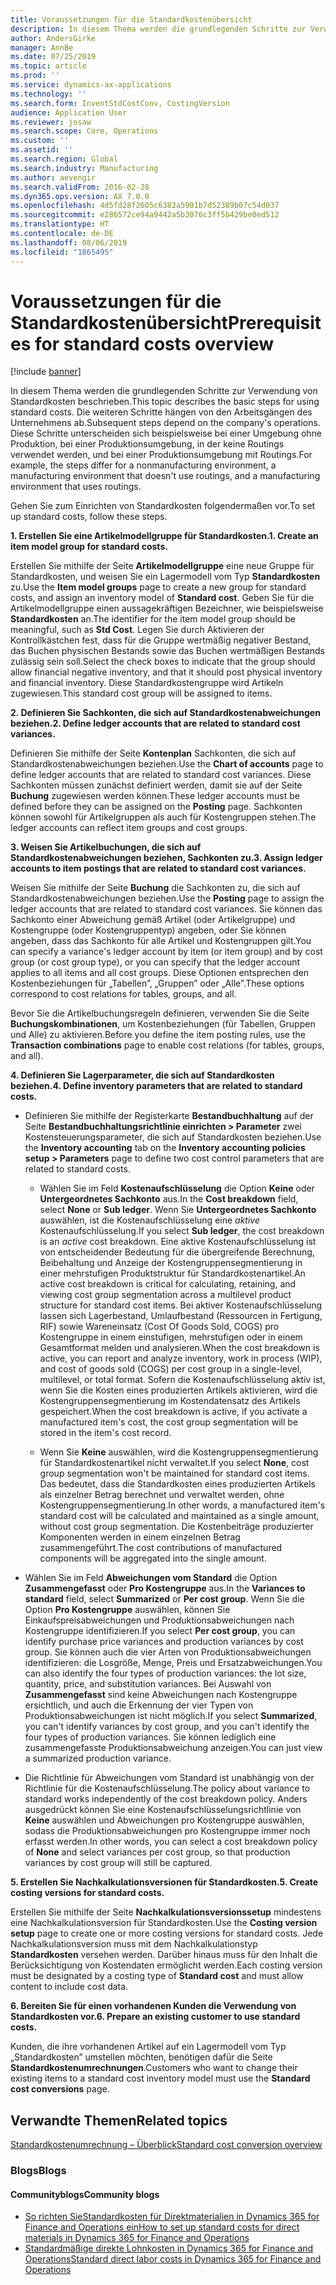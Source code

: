 ```yaml
---
title: Voraussetzungen für die Standardkostenübersicht
description: In diesem Thema werden die grundlegenden Schritte zur Verwendung von Standardkosten beschrieben.
author: AndersGirke
manager: AnnBe
ms.date: 07/25/2019
ms.topic: article
ms.prod: ''
ms.service: dynamics-ax-applications
ms.technology: ''
ms.search.form: InventStdCostConv, CostingVersion
audience: Application User
ms.reviewer: josaw
ms.search.scope: Core, Operations
ms.custom: ''
ms.assetid: ''
ms.search.region: Global
ms.search.industry: Manufacturing
ms.author: aevengir
ms.search.validFrom: 2016-02-28
ms.dyn365.ops.version: AX 7.0.0
ms.openlocfilehash: 4d5fd28f2605c6382a5901b7d52389b07c54d037
ms.sourcegitcommit: e286572ce94a9442a5b3076c3ff5b429be0ed512
ms.translationtype: HT
ms.contentlocale: de-DE
ms.lasthandoff: 08/06/2019
ms.locfileid: "1865495"
---
```

# <a name="prerequisites-for-standard-costs-overview"></a><span data-ttu-id="e64c2-103">Voraussetzungen für die Standardkostenübersicht</span><span class="sxs-lookup"><span data-stu-id="e64c2-103">Prerequisites for standard costs overview</span></span>

[!include [banner](../includes/banner.md)]

<span data-ttu-id="e64c2-104">In diesem Thema werden die grundlegenden Schritte zur Verwendung von Standardkosten beschrieben.</span><span class="sxs-lookup"><span data-stu-id="e64c2-104">This topic describes the basic steps for using standard costs.</span></span> <span data-ttu-id="e64c2-105">Die weiteren Schritte hängen von den Arbeitsgängen des Unternehmens ab.</span><span class="sxs-lookup"><span data-stu-id="e64c2-105">Subsequent steps depend on the company's operations.</span></span> <span data-ttu-id="e64c2-106">Diese Schritte unterscheiden sich beispielsweise bei einer Umgebung ohne Produktion, bei einer Produktionsumgebung, in der keine Routings verwendet werden, und bei einer Produktionsumgebung mit Routings.</span><span class="sxs-lookup"><span data-stu-id="e64c2-106">For example, the steps differ for a nonmanufacturing environment, a manufacturing environment that doesn't use routings, and a manufacturing environment that uses routings.</span></span> 

<span data-ttu-id="e64c2-107">Gehen Sie zum Einrichten von Standardkosten folgendermaßen vor.</span><span class="sxs-lookup"><span data-stu-id="e64c2-107">To set up standard costs, follow these steps.</span></span>

<span data-ttu-id="e64c2-108">**1. Erstellen Sie eine Artikelmodellgruppe für Standardkosten.**</span><span class="sxs-lookup"><span data-stu-id="e64c2-108">**1. Create an item model group for standard costs.**</span></span>

<span data-ttu-id="e64c2-109">Erstellen Sie mithilfe der Seite **Artikelmodellgruppe** eine neue Gruppe für Standardkosten, und weisen Sie ein Lagermodell vom Typ **Standardkosten** zu.</span><span class="sxs-lookup"><span data-stu-id="e64c2-109">Use the **Item model groups** page to create a new group for standard costs, and assign an inventory model of **Standard cost**.</span></span> <span data-ttu-id="e64c2-110">Geben Sie für die Artikelmodellgruppe einen aussagekräftigen Bezeichner, wie beispielsweise **Standardkosten** an.</span><span class="sxs-lookup"><span data-stu-id="e64c2-110">The identifier for the item model group should be meaningful, such as **Std Cost**.</span></span> <span data-ttu-id="e64c2-111">Legen Sie durch Aktivieren der Kontrollkästchen fest, dass für die Gruppe wertmäßig negativer Bestand, das Buchen physischen Bestands sowie das Buchen wertmäßigen Bestands zulässig sein soll.</span><span class="sxs-lookup"><span data-stu-id="e64c2-111">Select the check boxes to indicate that the group should allow financial negative inventory, and that it should post physical inventory and financial inventory.</span></span> <span data-ttu-id="e64c2-112">Diese Standardkostengruppe wird Artikeln zugewiesen.</span><span class="sxs-lookup"><span data-stu-id="e64c2-112">This standard cost group will be assigned to items.</span></span>

<span data-ttu-id="e64c2-113">**2. Definieren Sie Sachkonten, die sich auf Standardkostenabweichungen beziehen.**</span><span class="sxs-lookup"><span data-stu-id="e64c2-113">**2. Define ledger accounts that are related to standard cost variances.**</span></span> 

<span data-ttu-id="e64c2-114">Definieren Sie mithilfe der Seite **Kontenplan** Sachkonten, die sich auf Standardkostenabweichungen beziehen.</span><span class="sxs-lookup"><span data-stu-id="e64c2-114">Use the **Chart of accounts** page to define ledger accounts that are related to standard cost variances.</span></span> <span data-ttu-id="e64c2-115">Diese Sachkonten müssen zunächst definiert werden, damit sie auf der Seite **Buchung** zugewiesen werden können.</span><span class="sxs-lookup"><span data-stu-id="e64c2-115">These ledger accounts must be defined before they can be assigned on the **Posting** page.</span></span> <span data-ttu-id="e64c2-116">Sachkonten können sowohl für Artikelgruppen als auch für Kostengruppen stehen.</span><span class="sxs-lookup"><span data-stu-id="e64c2-116">The ledger accounts can reflect item groups and cost groups.</span></span>

<span data-ttu-id="e64c2-117">**3. Weisen Sie Artikelbuchungen, die sich auf Standardkostenabweichungen beziehen, Sachkonten zu.**</span><span class="sxs-lookup"><span data-stu-id="e64c2-117">**3. Assign ledger accounts to item postings that are related to standard cost variances.**</span></span> 

<span data-ttu-id="e64c2-118">Weisen Sie mithilfe der Seite **Buchung** die Sachkonten zu, die sich auf Standardkostenabweichungen beziehen.</span><span class="sxs-lookup"><span data-stu-id="e64c2-118">Use the **Posting** page to assign the ledger accounts that are related to standard cost variances.</span></span> <span data-ttu-id="e64c2-119">Sie können das Sachkonto einer Abweichung gemäß Artikel (oder Artikelgruppe) und Kostengruppe (oder Kostengruppentyp) angeben, oder Sie können angeben, dass das Sachkonto für alle Artikel und Kostengruppen gilt.</span><span class="sxs-lookup"><span data-stu-id="e64c2-119">You can specify a variance's ledger account by item (or item group) and by cost group (or cost group type), or you can specify that the ledger account applies to all items and all cost groups.</span></span> <span data-ttu-id="e64c2-120">Diese Optionen entsprechen den Kostenbeziehungen für „Tabellen”, „Gruppen” oder „Alle”.</span><span class="sxs-lookup"><span data-stu-id="e64c2-120">These options correspond to cost relations for tables, groups, and all.</span></span> 

<span data-ttu-id="e64c2-121">Bevor Sie die Artikelbuchungsregeln definieren, verwenden Sie die Seite **Buchungskombinationen**, um Kostenbeziehungen (für Tabellen, Gruppen und Alle) zu aktivieren.</span><span class="sxs-lookup"><span data-stu-id="e64c2-121">Before you define the item posting rules, use the **Transaction combinations** page to enable cost relations (for tables, groups, and all).</span></span>

<span data-ttu-id="e64c2-122">**4. Definieren Sie Lagerparameter, die sich auf Standardkosten beziehen.**</span><span class="sxs-lookup"><span data-stu-id="e64c2-122">**4. Define inventory parameters that are related to standard costs.**</span></span> 

-  <span data-ttu-id="e64c2-123">Definieren Sie mithilfe der Registerkarte **Bestandbuchhaltung** auf der Seite **Bestandbuchhaltungsrichtlinie einrichten > Parameter** zwei Kostensteuerungsparameter, die sich auf Standardkosten beziehen.</span><span class="sxs-lookup"><span data-stu-id="e64c2-123">Use the **Inventory accounting** tab on the **Inventory accounting policies setup > Parameters** page to define two cost control parameters that are related to standard costs.</span></span>

    -  <span data-ttu-id="e64c2-124">Wählen Sie im Feld **Kostenaufschlüsselung** die Option **Keine** oder **Untergeordnetes Sachkonto** aus.</span><span class="sxs-lookup"><span data-stu-id="e64c2-124">In the **Cost breakdown** field, select **None** or **Sub ledger**.</span></span> <span data-ttu-id="e64c2-125">Wenn Sie **Untergeordnetes Sachkonto** auswählen, ist die Kostenaufschlüsselung eine *aktive* Kostenaufschlüsselung.</span><span class="sxs-lookup"><span data-stu-id="e64c2-125">If you select **Sub ledger**, the cost breakdown is an *active* cost breakdown.</span></span> <span data-ttu-id="e64c2-126">Eine aktive Kostenaufschlüsselung ist von entscheidender Bedeutung für die übergreifende Berechnung, Beibehaltung und Anzeige der Kostengruppensegmentierung in einer mehrstufigen Produktstruktur für Standardkostenartikel.</span><span class="sxs-lookup"><span data-stu-id="e64c2-126">An active cost breakdown is critical for calculating, retaining, and viewing cost group segmentation across a multilevel product structure for standard cost items.</span></span> <span data-ttu-id="e64c2-127">Bei aktiver Kostenaufschlüsselung lassen sich Lagerbestand, Umlaufbestand (Ressourcen in Fertigung, RIF) sowie Wareneinsatz (Cost Of Goods Sold, COGS) pro Kostengruppe in einem einstufigen, mehrstufigen oder in einem Gesamtformat melden und analysieren.</span><span class="sxs-lookup"><span data-stu-id="e64c2-127">When the cost breakdown is active, you can report and analyze inventory, work in process (WIP), and cost of goods sold (COGS) per cost group in a single-level, multilevel, or total format.</span></span> <span data-ttu-id="e64c2-128">Sofern die Kostenaufschlüsselung aktiv ist, wenn Sie die Kosten eines produzierten Artikels aktivieren, wird die Kostengruppensegmentierung im Kostendatensatz des Artikels gespeichert.</span><span class="sxs-lookup"><span data-stu-id="e64c2-128">When the cost breakdown is active, if you activate a manufactured item's cost, the cost group segmentation will be stored in the item's cost record.</span></span> 

    -  <span data-ttu-id="e64c2-129">Wenn Sie **Keine** auswählen, wird die Kostengruppensegmentierung für Standardkostenartikel nicht verwaltet.</span><span class="sxs-lookup"><span data-stu-id="e64c2-129">If you select **None**, cost group segmentation won't be maintained for standard cost items.</span></span> <span data-ttu-id="e64c2-130">Das bedeutet, dass die Standardkosten eines produzierten Artikels als einzelner Betrag berechnet und verwaltet werden, ohne Kostengruppensegmentierung.</span><span class="sxs-lookup"><span data-stu-id="e64c2-130">In other words, a manufactured item's standard cost will be calculated and maintained as a single amount, without cost group segmentation.</span></span> <span data-ttu-id="e64c2-131">Die Kostenbeiträge produzierter Komponenten werden in einem einzelnen Betrag zusammengeführt.</span><span class="sxs-lookup"><span data-stu-id="e64c2-131">The cost contributions of manufactured components will be aggregated into the single amount.</span></span>

-  <span data-ttu-id="e64c2-132">Wählen Sie im Feld **Abweichungen vom Standard** die Option **Zusammengefasst** oder **Pro Kostengruppe** aus.</span><span class="sxs-lookup"><span data-stu-id="e64c2-132">In the **Variances to standard** field, select **Summarized** or **Per cost group**.</span></span> <span data-ttu-id="e64c2-133">Wenn Sie die Option **Pro Kostengruppe** auswählen, können Sie Einkaufspreisabweichungen und Produktionsabweichungen nach Kostengruppe identifizieren.</span><span class="sxs-lookup"><span data-stu-id="e64c2-133">If you select **Per cost group**, you can identify purchase price variances and production variances by cost group.</span></span> <span data-ttu-id="e64c2-134">Sie können auch die vier Arten von Produktionsabweichungen identifizieren: die Losgröße, Menge, Preis und Ersatzabweichungen.</span><span class="sxs-lookup"><span data-stu-id="e64c2-134">You can also identify the four types of production variances: the lot size, quantity, price, and substitution variances.</span></span> <span data-ttu-id="e64c2-135">Bei Auswahl von **Zusammengefasst** sind keine Abweichungen nach Kostengruppe ersichtlich, und auch die Erkennung der vier Typen von Produktionsabweichungen ist nicht möglich.</span><span class="sxs-lookup"><span data-stu-id="e64c2-135">If you select **Summarized**, you can't identify variances by cost group, and you can't identify the four types of production variances.</span></span> <span data-ttu-id="e64c2-136">Sie können lediglich eine zusammengefasste Produktionsabweichung anzeigen.</span><span class="sxs-lookup"><span data-stu-id="e64c2-136">You can just view a summarized production variance.</span></span>

-  <span data-ttu-id="e64c2-137">Die Richtlinie für Abweichungen vom Standard ist unabhängig von der Richtlinie für die Kostenaufschlüsselung.</span><span class="sxs-lookup"><span data-stu-id="e64c2-137">The policy about variance to standard works independently of the cost breakdown policy.</span></span> <span data-ttu-id="e64c2-138">Anders ausgedrückt können Sie eine Kostenaufschlüsselungsrichtlinie von **Keine** auswählen und Abweichungen pro Kostengruppe auswählen, sodass die Produktionsabweichungen pro Kostengruppe immer noch erfasst werden.</span><span class="sxs-lookup"><span data-stu-id="e64c2-138">In other words, you can select a cost breakdown policy of **None** and select variances per cost group, so that production variances by cost group will still be captured.</span></span>

<span data-ttu-id="e64c2-139">**5. Erstellen Sie Nachkalkulationsversionen für Standardkosten.**</span><span class="sxs-lookup"><span data-stu-id="e64c2-139">**5. Create costing versions for standard costs.**</span></span> 

<span data-ttu-id="e64c2-140">Erstellen Sie mithilfe der Seite **Nachkalkulationsversionssetup** mindestens eine Nachkalkulationsversion für Standardkosten.</span><span class="sxs-lookup"><span data-stu-id="e64c2-140">Use the **Costing version setup** page to create one or more costing versions for standard costs.</span></span> <span data-ttu-id="e64c2-141">Jede Nachkalkulationsversion muss mit dem Nachkalkulationstyp **Standardkosten** versehen werden. Darüber hinaus muss für den Inhalt die Berücksichtigung von Kostendaten ermöglicht werden.</span><span class="sxs-lookup"><span data-stu-id="e64c2-141">Each costing version must be designated by a costing type of **Standard cost** and must allow content to include cost data.</span></span>

<span data-ttu-id="e64c2-142">**6. Bereiten Sie für einen vorhandenen Kunden die Verwendung von Standardkosten vor.**</span><span class="sxs-lookup"><span data-stu-id="e64c2-142">**6. Prepare an existing customer to use standard costs.**</span></span> 

<span data-ttu-id="e64c2-143">Kunden, die ihre vorhandenen Artikel auf ein Lagermodell vom Typ „Standardkosten” umstellen möchten, benötigen dafür die Seite **Standardkostenumrechnungen**.</span><span class="sxs-lookup"><span data-stu-id="e64c2-143">Customers who want to change their existing items to a standard cost inventory model must use the **Standard cost conversions** page.</span></span>


<a name="related-topics"></a><span data-ttu-id="e64c2-144">Verwandte Themen</span><span class="sxs-lookup"><span data-stu-id="e64c2-144">Related topics</span></span>
--------

[<span data-ttu-id="e64c2-145">Standardkostenumrechnung – Überblick</span><span class="sxs-lookup"><span data-stu-id="e64c2-145">Standard cost conversion overview</span></span>](standard-cost-conversion-overview.md)

### <a name="blogs"></a><span data-ttu-id="e64c2-146">Blogs</span><span class="sxs-lookup"><span data-stu-id="e64c2-146">Blogs</span></span>

#### <a name="community-blogs"></a><span data-ttu-id="e64c2-147">Communityblogs</span><span class="sxs-lookup"><span data-stu-id="e64c2-147">Community blogs</span></span>

- [<span data-ttu-id="e64c2-148">So richten SieStandardkosten für Direktmaterialien in Dynamics 365 for Finance and Operations ein</span><span class="sxs-lookup"><span data-stu-id="e64c2-148">How to set up standard costs for direct materials in Dynamics 365 for Finance and Operations</span></span>](https://financefunction.tech/2018/06/07/how-to-set-up-standard-costs-for-direct-materials-in-dynamics-365-for-finance-and-operations)
- [<span data-ttu-id="e64c2-149">Standardmäßige direkte Lohnkosten in Dynamics 365 for Finance and Operations</span><span class="sxs-lookup"><span data-stu-id="e64c2-149">Standard direct labor costs in Dynamics 365 for Finance and Operations</span></span>](https://financefunction.tech/2018/07/16/standard-direct-labor-cost-in-dynamics-365-for-finance-and-operations)
